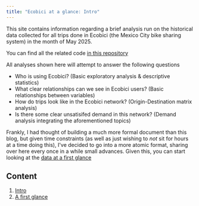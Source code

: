 ```yaml
---
title: "Ecobici at a glance: Intro"
---
```


This site contains information regarding a brief analysis run on the historical data collected for all trips done in Ecobici (the Mexico City bike sharing system) in the month of May 2025.  

You can find all the related code [in this repository](https://github.com/JLAC11/Ecobici/tree/master)

All analyses shown here will attempt to answer the following questions 
- Who is using Ecobici? (Basic exploratory analysis & descriptive statistics) 
- What clear relationships can we see in Ecobici users? (Basic relationships between variables) 
- How do trips look like in the Ecobici network? (Origin-Destination matrix analysis) 
- Is there some clear unsatisifed demand in this network? (Demand analysis integrating the aforementioned topics)


Frankly, I had thought of building a much more formal document than this blog, but given time constraints (as well as just wishing to *not* sit for hours at a time doing this), I've decided to go into a more atomic format, sharing over here every once in a while small advances.
Given this, you can start looking at the [data at a first glance](a-first-glance.md)

## Content

1. [Intro](#content)
2. [A first glance](a-first-glance.md)
